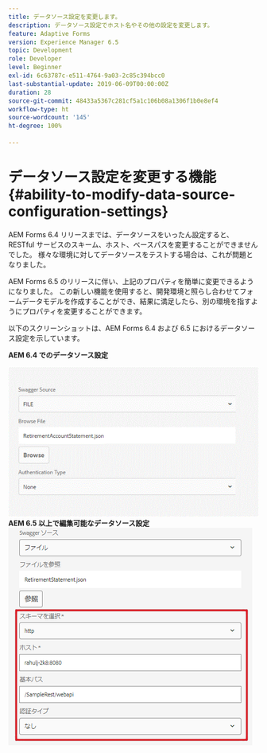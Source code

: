 ```yaml
---
title: データソース設定を変更します。
description: データソース設定でホスト名やその他の設定を変更します。
feature: Adaptive Forms
version: Experience Manager 6.5
topic: Development
role: Developer
level: Beginner
exl-id: 6c63787c-e511-4764-9a03-2c85c394bcc0
last-substantial-update: 2019-06-09T00:00:00Z
duration: 28
source-git-commit: 48433a5367c281cf5a1c106b08a1306f1b0e8ef4
workflow-type: ht
source-wordcount: '145'
ht-degree: 100%

---
```


# データソース設定を変更する機能{#ability-to-modify-data-source-configuration-settings}

AEM Forms 6.4 リリースまでは、データソースをいったん設定すると、RESTful サービスのスキーム、ホスト、ベースパスを変更することができませんでした。 様々な環境に対してデータソースをテストする場合は、これが問題となりました。

AEM Forms 6.5 のリリースに伴い、上記のプロパティを簡単に変更できるようになりました。 この新しい機能を使用すると、開発環境と照らし合わせてフォームデータモデルを作成することができ、結果に満足したら、別の環境を指すようにプロパティを変更することができます。

以下のスクリーンショットは、AEM Forms 6.4 および 6.5 におけるデータソース設定を示しています。

**AEM 6.4 でのデータソース設定**

![64DataSource 設定](assets/64release.gif)
**AEM 6.5 以上で編集可能なデータソース設定**
![65DataSource 設定](assets/modifiable_data_source.png)
